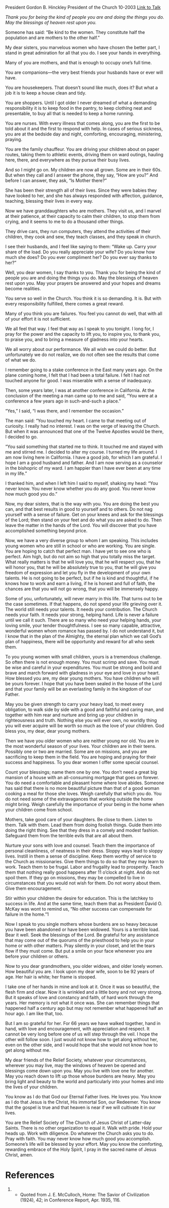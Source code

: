 President Gordon B. Hinckley
President of the Church
10-2003
[Link to Talk](https://www.churchofjesuschrist.org/study/general-conference/2003/10/to-the-women-of-the-church?lang=eng)

_Thank you for being the kind of people you are and doing the things you do. May the blessings of heaven rest upon you._

Someone has said: “Be kind to the women. They constitute half the population and are mothers to the other half.”

My dear sisters, you marvelous women who have chosen the better part, I stand in great admiration for all that you do. I see your hands in everything.

Many of you are mothers, and that is enough to occupy one’s full time.

You are companions—the very best friends your husbands have or ever will have.

You are housekeepers. That doesn’t sound like much, does it? But what a job it is to keep a house clean and tidy.

You are shoppers. Until I got older I never dreamed of what a demanding responsibility it is to keep food in the pantry, to keep clothing neat and presentable, to buy all that is needed to keep a home running.

You are nurses. With every illness that comes along, you are the first to be told about it and the first to respond with help. In cases of serious sickness, you are at the bedside day and night, comforting, encouraging, ministering, praying.

You are the family chauffeur. You are driving your children about on paper routes, taking them to athletic events, driving them on ward outings, hauling here, there, and everywhere as they pursue their busy lives.

And so I might go on. My children are now all grown. Some are in their 60s. But when they call and I answer the phone, they say, “How are you?” And before I can answer, they ask, “Is Mother there?”

She has been their strength all of their lives. Since they were babies they have looked to her, and she has always responded with affection, guidance, teaching, blessing their lives in every way.

Now we have granddaughters who are mothers. They visit us, and I marvel at their patience, at their capacity to calm their children, to stop them from crying, and it seems to me to do a thousand other things.

They drive cars, they run computers, they attend the activities of their children, they cook and sew, they teach classes, and they speak in church.

I see their husbands, and I feel like saying to them: “Wake up. Carry your share of the load. Do you really appreciate your wife? Do you know how much she does? Do you ever compliment her? Do you ever say thanks to her?”

Well, you dear women, I say thanks to you. Thank you for being the kind of people you are and doing the things you do. May the blessings of heaven rest upon you. May your prayers be answered and your hopes and dreams become realities.

You serve so well in the Church. You think it is so demanding. It is. But with every responsibility fulfilled, there comes a great reward.

Many of you think you are failures. You feel you cannot do well, that with all of your effort it is not sufficient.

We all feel that way. I feel that way as I speak to you tonight. I long for, I pray for the power and the capacity to lift you, to inspire you, to thank you, to praise you, and to bring a measure of gladness into your hearts.

We all worry about our performance. We all wish we could do better. But unfortunately we do not realize, we do not often see the results that come of what we do.

I remember going to a stake conference in the East many years ago. On the plane coming home, I felt that I had been a total failure. I felt I had not touched anyone for good. I was miserable with a sense of inadequacy.

Then, some years later, I was at another conference in California. At the conclusion of the meeting a man came up to me and said, “You were at a conference a few years ago in such-and-such a place.”

“Yes,” I said, “I was there, and I remember the occasion.”

The man said: “You touched my heart. I came to that meeting out of curiosity. I really had no interest. I was on the verge of leaving the Church. But when it was announced that one of the Twelve Apostles would be there, I decided to go.

“You said something that started me to think. It touched me and stayed with me and stirred me. I decided to alter my course. I turned my life around. I am now living here in California. I have a good job, for which I am grateful. I hope I am a good husband and father. And I am now serving as a counselor in the bishopric of my ward. I am happier than I have ever been at any time in my life.”

I thanked him, and when I left him I said to myself, shaking my head: “You never know. You never know whether you do any good. You never know how much good you do.”

Now, my dear sisters, that is the way with you. You are doing the best you can, and that best results in good to yourself and to others. Do not nag yourself with a sense of failure. Get on your knees and ask for the blessings of the Lord; then stand on your feet and do what you are asked to do. Then leave the matter in the hands of the Lord. You will discover that you have accomplished something beyond price.

Now, we have a very diverse group to whom I am speaking. This includes young women who are still in school or who are working. You are single. You are hoping to catch that perfect man. I have yet to see one who is perfect. Aim high, but do not aim so high that you totally miss the target. What really matters is that he will love you, that he will respect you, that he will honor you, that he will be absolutely true to you, that he will give you freedom of expression and let you fly in the development of your own talents. He is not going to be perfect, but if he is kind and thoughtful, if he knows how to work and earn a living, if he is honest and full of faith, the chances are that you will not go wrong, that you will be immensely happy.

Some of you, unfortunately, will never marry in this life. That turns out to be the case sometimes. If that happens, do not spend your life grieving over it. The world still needs your talents. It needs your contribution. The Church needs your faith. It needs your strong, helping hand. Life is never a failure until we call it such. There are so many who need your helping hands, your loving smile, your tender thoughtfulness. I see so many capable, attractive, wonderful women whom romance has passed by. I do not understand it, but I know that in the plan of the Almighty, the eternal plan which we call God’s plan of happiness, there will be opportunity and reward for all who seek them.

To you young women with small children, yours is a tremendous challenge. So often there is not enough money. You must scrimp and save. You must be wise and careful in your expenditures. You must be strong and bold and brave and march forward with gladness in your eye and love in your heart. How blessed you are, my dear young mothers. You have children who will be yours forever. I hope that you have been sealed in the house of the Lord and that your family will be an everlasting family in the kingdom of our Father.

May you be given strength to carry your heavy load, to meet every obligation, to walk side by side with a good and faithful and caring man, and together with him rear and nurture and bring up your children in righteousness and truth. Nothing else you will ever own, no worldly thing you will ever acquire will be worth so much as the love of your children. God bless you, my dear, dear young mothers.

Then we have you older women who are neither young nor old. You are in the most wonderful season of your lives. Your children are in their teens. Possibly one or two are married. Some are on missions, and you are sacrificing to keep them in the field. You are hoping and praying for their success and happiness. To you dear women I offer some special counsel.

Count your blessings; name them one by one. You don’t need a great big mansion of a house with an all-consuming mortgage that goes on forever. You do need a comfortable and pleasant home where love abides. Someone has said that there is no more beautiful picture than that of a good woman cooking a meal for those she loves. Weigh carefully that which you do. You do not need some of the extravagances that working outside the home might bring. Weigh carefully the importance of your being in the home when your children come from school.

Mothers, take good care of your daughters. Be close to them. Listen to them. Talk with them. Lead them from doing foolish things. Guide them into doing the right thing. See that they dress in a comely and modest fashion. Safeguard them from the terrible evils that are all about them.

Nurture your sons with love and counsel. Teach them the importance of personal cleanliness, of neatness in their dress. Sloppy ways lead to sloppy lives. Instill in them a sense of discipline. Keep them worthy of service to the Church as missionaries. Give them things to do so that they may learn to work. Teach them to be frugal. Labor and frugality lead to prosperity. Teach them that nothing really good happens after 11 o’clock at night. And do not spoil them. If they go on missions, they may be compelled to live in circumstances that you would not wish for them. Do not worry about them. Give them encouragement.

Stir within your children the desire for education. This is the latchkey to success in life. And at the same time, teach them that as President David O. McKay was wont to remind us, “No other success can compensate for failure in the home.”1

Now I speak to you single mothers whose burdens are so heavy because you have been abandoned or have been widowed. Yours is a terrible load. Bear it well. Seek the blessings of the Lord. Be grateful for any assistance that may come out of the quorums of the priesthood to help you in your home or with other matters. Pray silently in your closet, and let the tears flow if they must come. But put a smile on your face whenever you are before your children or others.

Now to you dear grandmothers, you older widows, and older lonely women. How beautiful you are. I look upon my dear wife, soon to be 92 years of age. Her hair is white; her frame is stooped.

I take one of her hands in mine and look at it. Once it was so beautiful, the flesh firm and clear. Now it is wrinkled and a little bony and not very strong. But it speaks of love and constancy and faith, of hard work through the years. Her memory is not what it once was. She can remember things that happened half a century ago but may not remember what happened half an hour ago. I am like that, too.

But I am so grateful for her. For 66 years we have walked together, hand in hand, with love and encouragement, with appreciation and respect. It cannot be very long before one of us will step through the veil. I hope the other will follow soon. I just would not know how to get along without her, even on the other side, and I would hope that she would not know how to get along without me.

My dear friends of the Relief Society, whatever your circumstances, wherever you may live, may the windows of heaven be opened and blessings come down upon you. May you live with love one for another. May you reach down to lift up those whose burdens are heavy. May you bring light and beauty to the world and particularly into your homes and into the lives of your children.

You know as I do that God our Eternal Father lives. He loves you. You know as I do that Jesus is the Christ, His immortal Son, our Redeemer. You know that the gospel is true and that heaven is near if we will cultivate it in our lives.

You are the Relief Society of The Church of Jesus Christ of Latter-day Saints. There is no other organization to equal it. Walk with pride. Hold your heads up. Work with diligence. Do whatever the Church asks you to do. Pray with faith. You may never know how much good you accomplish. Someone’s life will be blessed by your effort. May you know the comforting, rewarding embrace of the Holy Spirit, I pray in the sacred name of Jesus Christ, amen.

# References
1. - Quoted from J. E. McCulloch, Home: The Savior of Civilization (1924), 42; in Conference Report, Apr. 1935, 116.